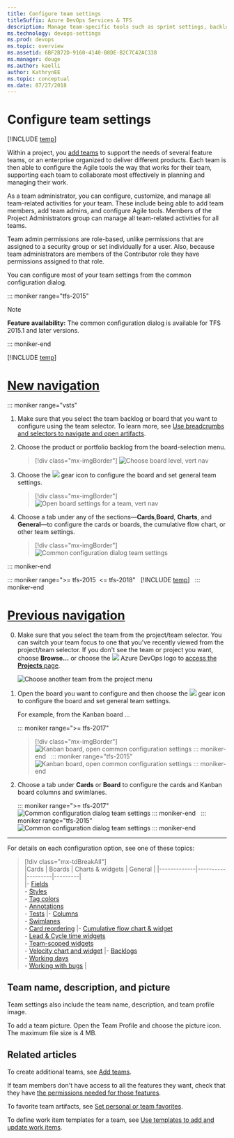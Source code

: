 ```yaml
---
title: Configure team settings
titleSuffix: Azure DevOps Services & TFS
description: Manage team-specific tools such as sprint settings, backlogs, Kanban boards, and more as well as add team administrators 
ms.technology: devops-settings
ms.prod: devops
ms.topic: overview
ms.assetid: 6BF2B72D-9160-4140-B8DE-B2C7C42AC338  
ms.manager: douge
ms.author: kaelli
author: KathrynEE
ms.topic: conceptual
ms.date: 07/27/2018
---
```


# Configure team settings 

[!INCLUDE [temp](../../_shared/version-vsts-tfs-all-versions.md)]

<!--- Still needs work, versioning, and other team settings from the admin context, add something about something, team-specific widgets--> 

<a id="team-settings"></a>

Within a project, you [add teams](add-teams.md) to support the needs of several feature teams, or an enterprise organized to deliver different products. Each team is then able to configure the Agile tools the way that works for their team, supporting each team to collaborate most effectively in planning and managing their work.  

As a team administrator, you can configure, customize, and manage all team-related activities for your team. These include being able to add team members, add team admins, and configure Agile tools. Members of the Project Administrators group can manage all team-related activities for all teams. 

Team admin permissions are role-based, unlike permissions that are assigned to a security group or set individually for a user.  Also, because team administrators are members of the Contributor role they have permissions assigned to that role.  

You can configure most of your team settings from the common configuration dialog. 

::: moniker range="tfs-2015"  

> [!NOTE]
> **Feature availability:** The common configuration dialog is available for TFS 2015.1 and later versions.  

::: moniker-end 

[!INCLUDE [temp](../../_shared/new-navigation.md)]  


# [New navigation](#tab/new-nav)  

::: moniker range="vsts"  

1. Make sure that you select the team backlog or board that you want to configure using the team selector. To learn more, see [Use breadcrumbs and selectors to navigate and open artifacts](../../project/navigation/use-breadcrumbs-selectors.md). 

2. Choose the product or portfolio backlog from the board-selection menu. 
	> [!div class="mx-imgBorder"]
	> ![Choose board level, vert nav](_img/configure-team/choose-board-level-vert.png)

0. Choose the ![](../../_img/icons/blue-gear.png) gear icon to configure the board and set general team settings.  

	> [!div class="mx-imgBorder"]
	> ![Open board settings for a team, vert nav](_img/configure-team/open-board-settings.png)  

0. Choose a tab under any of the sections&mdash;**Cards**,**Board**, **Charts**, and **General**&mdash;to configure the cards or boards, the cumulative flow chart, or other team settings.   

	> [!div class="mx-imgBorder"]
	> ![Common configuration dialog team settings](_img/configure-team/common-configuration-dialog.png)

::: moniker-end  

::: moniker range=">= tfs-2015  <= tfs-2018"  
[!INCLUDE [temp](../../_shared/new-navigation-not-supported.md)]  
::: moniker-end  

# [Previous navigation](#tab/previous-nav)  

0. Make sure that you select the team from the project/team selector. You can switch your team focus to one that you've recently viewed from the project/team selector. If you don't see the team or project you want, choose **Browse&hellip;** or choose the ![](../../_img/icons/project-icon.png) Azure DevOps logo to [access the **Projects** page](../../project/navigation/work-across-projects.md).  

	![Choose another team from the project menu](../../_shared/_img/work-web-portal-ts-switch-team-focus.png)

1. Open the board you want to configure and then choose the ![](../../_img/icons/team-settings-gear-icon.png) gear icon to configure the board and set general team settings.  

	For example, from the Kanban board ...  

	::: moniker range=">= tfs-2017"  
	> [!div class="mx-imgBorder"]
	> ![Kanban board, open common configuration settings](_img/configure-team/open-settings-vsts-horz.png)
	::: moniker-end  
	::: moniker range="tfs-2015"  
	![Kanban board, open common configuration settings](_img/configure-team/open-settings-tfs-2015-horz.png)
	::: moniker-end  
2. Choose a tab under **Cards** or **Board** to configure the cards and Kanban board columns and swimlanes.  

	::: moniker range=">= tfs-2017"  
	![Common configuration dialog team settings](_img/configure-team/board-settings-s138.png)
	::: moniker-end  
	::: moniker range="tfs-2015"  
	![Common configuration dialog team settings](_img/configure-team/common-configuration-dialog.png)
	::: moniker-end 

---

For details on each configuration option, see one of these topics:  

> [!div class="mx-tdBreakAll"]  
> |Cards  | Boards  | Charts & widgets |  General  | 
> |-------------|----------|---------|---------|   
> |- [Fields](../../boards/boards/customize-cards.md)<br/>- [Styles](../../boards/boards/customize-cards.md#style-rule)<br/>- [Tag colors](../../boards/boards/customize-cards.md#color-tags)<br/>- [Annotations](../../boards/boards/customize-cards.md#annotations)<br/>- [Tests](../../boards/boards/customize-cards.md#tests) |- [Columns](../../boards/boards/add-columns.md)<br/>- [Swimlanes](../../boards/boards/expedite-work.md)<br/>- [Card reordering](../../boards/boards/reorder-cards.md) |- [Cumulative flow chart & widget](../../report/dashboards/cumulative-flow.md#configure)<br/>- [Lead & Cycle time widgets](../../report/dashboards/cycle-time-and-lead-time.md)<br/> - [Team-scoped widgets](../../report/dashboards/widget-catalog.md) <br/> - [Velocity chart and widget](../../report/dashboards/velocity-chart-data-store.md) |- [Backlogs](select-backlog-navigation-levels.md)<br/>- [Working days](../../boards/boards/expedite-work.md)<br/>- [Working with bugs](show-bugs-on-backlog.md) |



## Team name, description, and picture

Team settings also include the team name, description, and team profile image.  

To add a team picture. Open the Team Profile and choose the picture icon. The maximum file size is 4 MB. 


## Related articles 

To create additional teams, see [Add teams](add-teams.md).  

If team members don't have access to all the features they want, check that they have [the permissions needed for those features](../security/set-permissions-access-work-tracking.md).  

To favorite team artifacts, see [Set personal or team favorites](../../project/navigation/set-favorites.md). 

To define work item templates for a team, see [Use templates to add and update work items](../../boards/backlogs/work-item-template.md).
